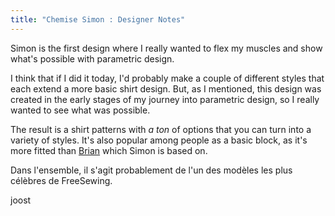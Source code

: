 ```yaml
---
title: "Chemise Simon : Designer Notes"
---
```


Simon is the first design where I really wanted to flex my muscles and show what's possible with parametric design.

I think that if I did it today, I'd probably make a couple of different styles that each extend a more basic shirt design.  But, as I mentioned, this design was created in the early stages of my journey into parametric design, so I really wanted to see what was possible.

The result is a shirt patterns with *a ton* of options that you can turn into a variety of styles.  It's also popular among people as a basic block, as it's more fitted than [Brian](/designs/brian) which Simon is based on.

Dans l'ensemble, il s'agit probablement de l'un des modèles les plus célèbres de FreeSewing.

joost
